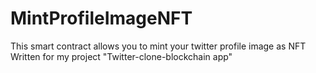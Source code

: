 ﻿# MintProfileImageNFT
This smart contract allows you to mint your twitter profile image as NFT
Written for my project "Twitter-clone-blockchain app"
